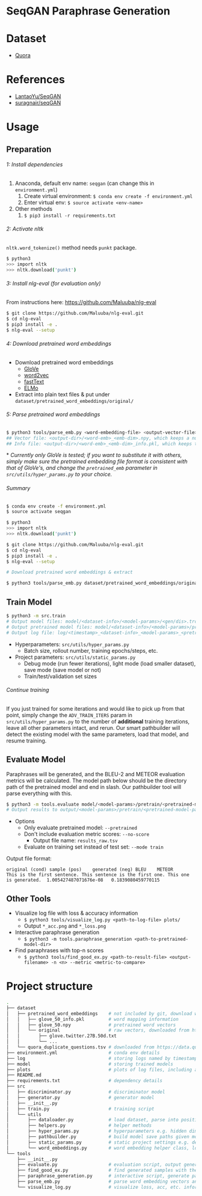 # SeqGAN Paraphrase Generation

# Dataset

- [Quora](https://data.quora.com/First-Quora-Dataset-Release-Question-Pairs)

# References

- [LantaoYu/SeqGAN](https://github.com/LantaoYu/SeqGAN)
- [suragnair/seqGAN](https://github.com/suragnair/seqGAN)

# Usage

## Preparation

###### 1: Install dependencies

1. Anaconda, default env name: `seqgan` (can change this in `environment.yml`)
    1. Create virtual environment: `$ conda env create -f environment.yml`
    2. Enter virtual env: `$ source activate <env-name>`
2. Other methods
    1. `$ pip3 install -r requirements.txt`

###### 2: Activate nltk

`nltk.word_tokenize()` method needs `punkt` package.

```bash
$ python3
>>> import nltk
>>> nltk.download('punkt')
```

###### 3: Install nlg-eval (for evaluation only)

From instructions here: https://github.com/Maluuba/nlg-eval

```bash
$ git clone https://github.com/Maluuba/nlg-eval.git
$ cd nlg-eval
$ pip3 install -e .
$ nlg-eval --setup
```

###### 4: Download pretrained word embeddings

- Download pretrained word embeddings
    - [GloVe](https://nlp.stanford.edu/projects/glove/)
    - [word2vec](https://code.google.com/archive/p/word2vec/)
    - [fastText](https://github.com/icoxfog417/fastTextJapaneseTutorial)
    - [ELMo](https://allennlp.org/elmo)
- Extract into plain text files & put under `dataset/pretrained_word_embeddings/original/`

###### 5: Parse pretrained word embeddings
    
```bash
$ python3 tools/parse_emb.py <word-embedding-file> <output-vector-file> <output-info-file>
## Vector file: <output-dir>/<word-emb>_<emb-dim>.npy, which keeps a numpy array
## Info file: <output-dir>/<word-emb>_<emb-dim>_info.pkl, which keeps the word mapping information
```

\* _Currently only GloVe is tested; if you want to substitute it with others, simply make sure the pretrained embedding file format is consistent with that of GloVe's, and change the `pretrained_emb` parameter in `src/utils/hyper_params.py` to your choice._

###### Summary

```bash
$ conda env create -f environment.yml
$ source activate seqgan

$ python3
>>> import nltk
>>> nltk.download('punkt')

$ git clone https://github.com/Maluuba/nlg-eval.git
$ cd nlg-eval
$ pip3 install -e .
$ nlg-eval --setup

# Download pretrained word embeddings & extract

$ python3 tools/parse_emb.py dataset/pretrained_word_embeddings/original/glove.twitter.27B.50d.txt dataset/pretrained_word_embeddings/glove_50.npy dataset/pretrained_word_embeddings/glove_50_info.pkl
```

## Train Model

```bash
$ python3 -m src.train
# Output model files: model/<dataset-info>/<model-params>/<gen/dis>.trc
# Output pretrained model files: model/<dataset-info>/<model-params>/pretrain/<pretrained-model-params>/<gen/dis>.trc
# Output log file: log/<timestamp>_<dataset-info>_<model-params>_<pretrained-model-params>.log
```

- Hyperparameters: `src/utils/hyper_params.py`
  - Batch size, rollout number, training epochs/steps, etc.
- Project parameters: `src/utils/static_params.py`
  - Debug mode (run fewer iterations), light mode (load smaller dataset), save mode (save model or not)
  - Train/test/validation set sizes
  
###### Continue training

If you just trained for some iterations and would like to pick up from that point, simply change the `ADV_TRAIN_ITERS` param in `src/utils/hyper_params.py` to the number of __additional__ training iterations, leave all other parameters intact, and rerun. Our smart pathbuilder will detect the existing model with the same parameters, load that model, and resume training.

## Evaluate Model

Paraphrases will be generated, and the BLEU-2 and METEOR evaluation metrics will be calculated. The model path below should be the directory path of the pretrained model and end in slash. Our pathbuilder tool will parse everything with this.

```bash
$ python3 -m tools.evaluate model/<model-params>/pretrain/<pretrained-model-params>/
# Output results to output/<model-params>/pretrain/<pretrained-model-params>/results.tsv
```

- Options
    - Only evaluate pretrained model: `--pretrained`
    - Don't include evaluation metric scores: `--no-score`
        - Output file name: `results_raw.tsv`
    - Evaluate on training set instead of test set: `--mode train`
    
Output file format:

```
original (cond) sample (pos)    generated (neg) BLEU    METEOR
This is the first sentence. This sentence is the first one. This one is generated.  1.005427487071676e-08   0.1839080459770115
```

## Other Tools

- Visualize log file with loss & accuracy information
    - `$ python3 tools/visualize_log.py <path-to-log-file> plots/`
    - Output `*_acc.png` and `*_loss.png`
- Interactive paraphrase generation
    - `$ python3 -m tools.paraphrase_generation <path-to-pretrained-model-dir>`
- Find paraphrases with top-n scores
    - `$ python3 tools/find_good_ex.py <path-to-result-file> <output-filename> -n <n> --metric <metric-to-compare>`

# Project structure

```bash
.
├── dataset
│   ├── pretrained_word_embeddings    # not included by git, download word embedding dataset and see Usage to create parsed files
│   │   ├── glove_50_info.pkl         # word mapping information
│   │   ├── glove_50.npy              # pretrained word vectors
│   │   └── original                  # raw vectors, downloaded from https://nlp.stanford.edu/projects/glove/
│   │       ├── glove.twitter.27B.50d.txt
│   │       └── ...
│   └── quora_duplicate_questions.tsv # downloaded from https://data.quora.com/First-Quora-Dataset-Release-Question-Pairs
├── environment.yml                   # conda env details
├── log                               # storing logs named by timestamp and hyperparameters
├── model                             # storing trained models
├── plots                             # plots of log files, including accuracy & loss trends
├── README.md
├── requirements.txt                  # dependency details
├── src
│   ├── discriminator.py              # discriminator model
│   ├── generator.py                  # generator model
│   ├── __init__.py
│   ├── train.py                      # training script
│   └── utils
│       ├── dataloader.py             # load dataset, parse into positive samples & condition pairs
│       ├── helpers.py                # helper methods
│       ├── hyper_params.py           # hyperparameters e.g. hidden dimension, training epoch, etc.
│       ├── pathbuilder.py            # build model save paths given model parameters; auto-detect trained models and resume training
│       ├── static_params.py          # static project settings e.g. debug mode, dataset path, etc.
│       └── word_embeddings.py        # word embedding helper class, load or initialize word embeddings
└── tools
    ├── __init__.py
    ├── evaluate.py                   # evaluation script, output generated paraphrases and evaluation scores
    ├── find_good_ex.py               # find generated samples with the best n scores
    ├── paraphrase_generation.py      # interactive script, generate paraphrase given a sentence
    ├── parse_emb.py                  # parse word embedding vectors and mappings from raw file
    └── visualize_log.py              # visualize loss, acc, etc. information in a given log file`
